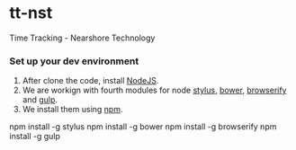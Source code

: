 tt-nst
====

Time Tracking - Nearshore Technology

### Set up your dev environment

1. After clone the code, install [NodeJS](http://nodejs.org/).
2. We are workign with fourth modules for node [stylus](http://learnboost.github.io/stylus/docs/executable.html), [bower](http://bower.io/), [browserify](http://browserify.org/) and [gulp](http://gulpjs.com/).
3. We install them using [npm](https://www.npmjs.org/).

  npm install -g stylus
  npm install -g bower
  npm install -g browserify
  npm install -g gulp
